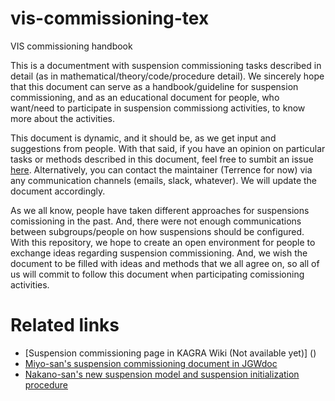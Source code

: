 # vis-commissioning-tex
VIS commissioning handbook

This is a documentment with suspension commissioning tasks described in detail (as in mathematical/theory/code/procedure detail).
We sincerely hope that this document can serve as a handbook/guideline for suspension commissioning,
and as an educational document for people, who want/need to participate in suspension commissiong activities, to know more about the activities.
 
This document is dynamic, and it should be, as we get input and suggestions from people.
With that said, if you have an opinion on particular tasks or methods described in this document,
feel free to sumbit an issue [here](https://github.com/gw-vis/vis-commissioning-tex/issues).
Alternatively, you can contact the maintainer (Terrence for now) via any communication channels (emails, slack, whatever).
We will update the document accordingly.

As we all know, people have taken different approaches for suspensions comissioning in the past.
And, there were not enough communications between subgroups/people on how suspensions should be configured. 
With this repository, we hope to create an open environment for people to exchange ideas regarding suspension commissioning.
And, we wish the document to be filled with ideas and methods that we all agree on,
so all of us will commit to follow this document when participating comissioning activities.

# Related links
* [Suspension commissioning page in KAGRA Wiki (Not available yet)] ()
* [Miyo-san's suspension commissioning document in JGWdoc](https://gwdoc.icrr.u-tokyo.ac.jp/cgi-bin/private/DocDB/ShowDocument?docid=12444)
* [Nakano-san's new suspension model and suspension initialization procedure](https://gwdoc.icrr.u-tokyo.ac.jp/cgi-bin/private/DocDB/ShowDocument?docid=11956)

